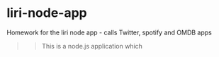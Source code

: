 # liri-node-app
Homework for the liri node app - calls Twitter, spotify and OMDB apps

>> This is a node.js application which 
